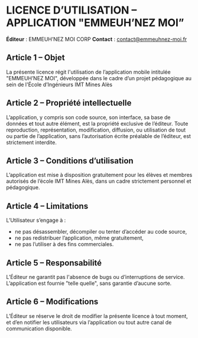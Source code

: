 # LICENCE D’UTILISATION – APPLICATION "EMMEUH’NEZ MOI”

**Éditeur** : EMMEUH’NEZ MOI CORP
**Contact** : contact@emmeuhnez-moi.fr

## Article 1 – Objet

La présente licence régit l'utilisation de l’application mobile intitulée "EMMEUH’NEZ MOI", développée dans le cadre d’un projet pédagogique au sein de l'École d’Ingénieurs IMT Mines Alès
## Article 2 – Propriété intellectuelle

L’application, y compris son code source, son interface, sa base de données et tout autre élément, est la propriété exclusive de l’éditeur.
Toute reproduction, représentation, modification, diffusion, ou utilisation de tout ou partie de l’application, sans l’autorisation écrite préalable de l’éditeur, est strictement interdite.

## Article 3 – Conditions d’utilisation

L’application est mise à disposition gratuitement pour les élèves et membres autorisés de l’école IMT Mines Alès, dans un cadre strictement personnel et pédagogique.

## Article 4 – Limitations

L’Utilisateur s’engage à :
- ne pas désassembler, décompiler ou tenter d’accéder au code source,
- ne pas redistribuer l’application, même gratuitement,
- ne pas l’utiliser à des fins commerciales.

## Article 5 – Responsabilité

L’Éditeur ne garantit pas l'absence de bugs ou d’interruptions de service.
L’application est fournie "telle quelle", sans garantie d’aucune sorte.

## Article 6 – Modifications

L’Éditeur se réserve le droit de modifier la présente licence à tout moment, et d’en notifier les utilisateurs via l’application ou tout autre canal de communication disponible.
